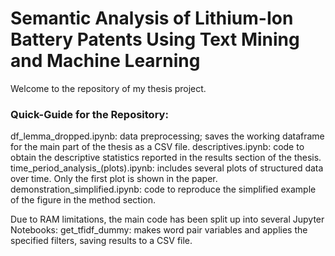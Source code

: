 # Semantic Analysis of Lithium-Ion Battery Patents Using Text Mining and Machine Learning

Welcome to the repository of my thesis project.


### Quick-Guide for the Repository:
df_lemma_dropped.ipynb: data preprocessing; saves the working dataframe for the main part of the thesis as a CSV file.
descriptives.ipynb: code to obtain the descriptive statistics reported in the results section of the thesis.
time_period_analysis_(plots).ipynb: includes several plots of structured data over time. Only the first plot is shown in the paper.
demonstration_simplified.ipynb: code to reproduce the simplified example of the figure in the method section.

Due to RAM limitations, the main code has been split up into several Jupyter Notebooks:
get_tfidf_dummy: makes word pair variables and applies the specified filters, saving results to a CSV file.




